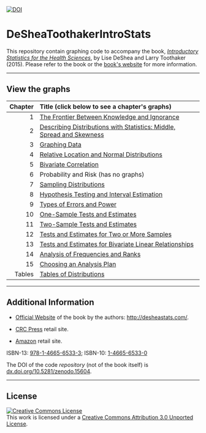 [![DOI](https://zenodo.org/badge/doi/10.5281/zenodo.15604.svg)](http://dx.doi.org/10.5281/zenodo.15604)

DeSheaToothakerIntroStats
=========================

This repository contain graphing code to accompany the book, *[Introductory Statistics for the Health Sciences](http://www.crcpress.com/product/isbn/9781466565333)*, by Lise DeShea and Larry Toothaker (2015).  Please refer to the book or the [book's website](http://desheastats.com/) for more information.

---

## View the graphs
| Chapter| Title (click below to see a chapter's graphs)|
|---:|:----|
1 | [The Frontier Between Knowledge and Ignorance](https://github.com/OuhscBbmc/DeSheaToothakerIntroStats/blob/master/Chapter01/Chapter01.md)
2 | [Describing Distributions with Statistics: Middle, Spread and Skewness](https://github.com/OuhscBbmc/DeSheaToothakerIntroStats/blob/master/Chapter02/Chapter02.md)
3 | [Graphing Data](https://github.com/OuhscBbmc/DeSheaToothakerIntroStats/blob/master/Chapter03/Chapter03.md)
4 | [Relative Location and Normal Distributions](https://github.com/OuhscBbmc/DeSheaToothakerIntroStats/blob/master/Chapter04/Chapter04.md)
5 | [Bivariate Correlation](https://github.com/OuhscBbmc/DeSheaToothakerIntroStats/blob/master/Chapter05/Chapter05.md)
6 | Probability and Risk (has no graphs)
7 | [Sampling Distributions](https://github.com/OuhscBbmc/DeSheaToothakerIntroStats/blob/master/Chapter07/Chapter07.md)
8 | [Hypothesis Testing and Interval Estimation](https://github.com/OuhscBbmc/DeSheaToothakerIntroStats/blob/master/Chapter08/Chapter08.md)
9 | [Types of Errors and Power](https://github.com/OuhscBbmc/DeSheaToothakerIntroStats/blob/master/Chapter09/Chapter09.md)
10 | [One-Sample Tests and Estimates](https://github.com/OuhscBbmc/DeSheaToothakerIntroStats/blob/master/Chapter10/Chapter10.md)
11 | [Two-Sample Tests and Estimates](https://github.com/OuhscBbmc/DeSheaToothakerIntroStats/blob/master/Chapter11/Chapter11.md)
12 | [Tests and Estimates for Two or More Samples](https://github.com/OuhscBbmc/DeSheaToothakerIntroStats/blob/master/Chapter12/Chapter12.md)
13 | [Tests and Estimates for Bivariate Linear Relationships](https://github.com/OuhscBbmc/DeSheaToothakerIntroStats/blob/master/Chapter13/Chapter13.md)
14 | [Analysis of Frequencies and Ranks](https://github.com/OuhscBbmc/DeSheaToothakerIntroStats/blob/master/Chapter14/Chapter14.md)
15 | [Choosing an Analysis Plan](https://github.com/OuhscBbmc/DeSheaToothakerIntroStats/blob/master/Chapter15/Chapter15.md)
Tables | [Tables of Distributions](https://github.com/OuhscBbmc/DeSheaToothakerIntroStats/blob/master/Tables/Tables.md)

---
## Additional Information

* [Official Website](http://desheastats.com/) of the book by the authors: http://desheastats.com/.

* [CRC Press](http://www.crcpress.com/product/isbn/9781466565333) retail site.

* [Amazon](http://www.amazon.com/Introductory-Statistics-Health-Sciences-DeShea/dp/1466565330) retail site.

ISBN-13: [978-1-4665-6533-3](http://www.crcpress.com/product/isbn/9781466565333); ISBN-10: [1-4665-6533-0](http://www.crcpress.com/product/isbn/9781466565333)

The DOI of the code *repository* (not of the book itself) is [dx.doi.org/10.5281/zenodo.15604](http://dx.doi.org/10.5281/zenodo.15604).

---

## License

<a rel="license" href="http://creativecommons.org/licenses/by/3.0/"><img alt="Creative Commons License" style="border-width:0" src="http://i.creativecommons.org/l/by/3.0/88x31.png" /></a><br />This work is licensed under a <a rel="license" href="http://creativecommons.org/licenses/by/3.0/">Creative Commons Attribution 3.0 Unported License</a>.
